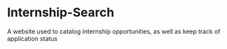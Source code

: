 # Internship-Search
A website used to catalog internship opportunities, as well as keep track of application status
